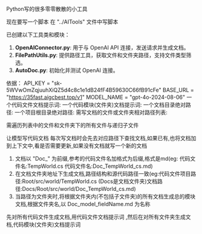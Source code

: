 Python写的很多零零散散的小工具

现在要写一个脚本
在 "../AITools" 文件中写脚本

已创建以下工具类和模块：
1. **OpenAIConnector.py**: 用于与 OpenAI API 连接，发送请求并生成文档。
2. **FilePathUtils.py**: 提供路径工具，获取文件和文件夹路径，支持文件类型筛选。
3. **AutoDoc.py**: 初始化并测试 OpenAI 连接。


依据：
API_KEY = "sk-5WVwOmZqjuuhXiQZ5d4c8c1e1dB24fF4B59630C66fB91cFe"
BASE_URL = "https://35fast.aigcbest.top/v1"
MODEL_NAME = "gpt-4o-2024-08-06"
一个代码文件文档提示词:
一个代码模块(文件夹)文档提示词:
一个文档目录绝对路径:
一个项目根目录绝对路径:
需写文档的文件或文件夹相对路径列表:

需遍历列表中的文件和文件夹下的所有文件与递归子文件

让模型写代码文档 每次写文档时会先去对应路径下查找文档,如果已有,也将文档加到上下文中,看是否需要更新,如果没有文档就写一个新的文档

1. 文档以 "Doc_" 为前缀,参考的代码文件名加格式为后缀,格式是md(eg: 代码文件名:TempWorld.cs 代码文件名:Doc_TempWorld_cs.md)
2. 在文档文件夹地址下生成文档,路径结构和源代码路径一致(eg:代码文件项目路径:Root/src/world/TempWorld.cs   (Docs是文档文件夹)文档路径:Docs/Root/src/world/Doc_TempWorld_cs.md)
3. 当路径为文件夹时,将根据文件夹内(不包括子文件夹)的所有文档生成总的模块文档,根据文件夹名,以 Doc_model_fieldName.md 为名称

先对所有代码文件生成文档,用代码文件文档提示词
,然后在对所有文件夹生成文档,代码模块(文件夹)文档提示词
